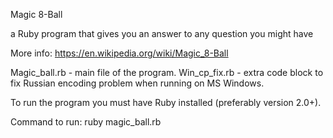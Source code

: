 Magic 8-Ball

a Ruby program that gives you an answer to any question you might have

More info:
https://en.wikipedia.org/wiki/Magic_8-Ball

Magic_ball.rb - main file of the program.
Win_cp_fix.rb - extra code block to fix Russian encoding problem when running on MS Windows.

To run the program you must have Ruby installed (preferably version 2.0+).

Command to run: ruby magic_ball.rb

